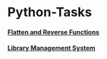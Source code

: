 # Python-Tasks

#### [Flatten and Reverse Functions](https://github.com/muatr/Python-Tasks/blob/main/Flatten-and-Reverse-Functions/flatten_reverse.py)

#### [Library Management System](https://github.com/muatr/Python-Tasks/blob/main/Library-Management-System/library.py)
